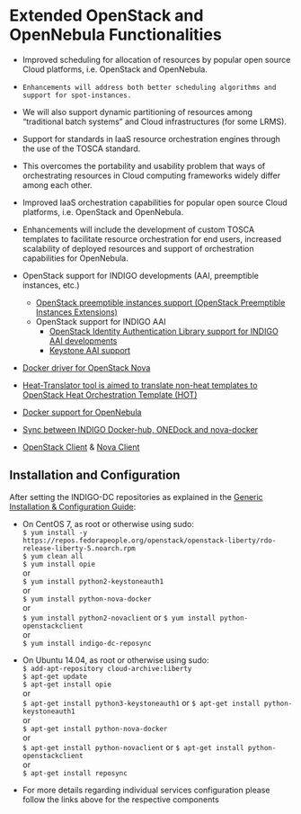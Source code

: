 # Extended OpenStack and OpenNebula Functionalities

*	Improved scheduling for allocation of resources by popular open source Cloud platforms, i.e. OpenStack and OpenNebula.
  * 	Enhancements will address both better scheduling algorithms and support for spot-instances. 
  *	We will also support dynamic partitioning of resources among “traditional batch systems” and Cloud infrastructures (for some LRMS).
*	Support for standards in IaaS resource orchestration engines through the use of the TOSCA standard.
  *	This overcomes the portability and usability problem that ways of orchestrating resources in Cloud computing frameworks widely differ among each other.
*	Improved IaaS orchestration capabilities for popular open source Cloud platforms, i.e. OpenStack and OpenNebula.
  *	Enhancements will include the development of custom TOSCA templates to facilitate resource orchestration for end users, increased scalability of deployed resources and support of orchestration capabilities for OpenNebula.




* OpenStack support for INDIGO developments (AAI, preemptible instances, etc.)<br>
  * [OpenStack preemptible instances support (OpenStack Preemptible Instances Extensions)](opie1.md)
  * OpenStack support for INDIGO AAI
    * [OpenStack Identity Authentication Library support for INDIGO AAI developments](indigo1/keystone_library1.md)
    * [Keystone AAI support](keystone_aai_support1.md)
* [Docker driver for OpenStack Nova](nova-docker1.md)
* [Heat-Translator tool is aimed to translate non-heat templates to OpenStack Heat Orchestration Template (HOT)](heat-translator1.md)
* [Docker support for OpenNebula](onedock1.md)
* [Sync between INDIGO Docker-hub, ONEDock and nova-docker](reposync1.md)
* [OpenStack Client](/python-osclient1.md) & [Nova Client](python-nova1)

<a id="install"></a>
## Installation and Configuration

After setting the INDIGO-DC repositories as explained in the
[Generic Installation & Configuration Guide](../generic_installation_and_configuration_guide_1.md):

* On CentOS 7, as root or otherwise using sudo:<br>
  ```$ yum install -y https://repos.fedorapeople.org/openstack/openstack-liberty/rdo-release-liberty-5.noarch.rpm```<br>
  ```$ yum clean all```<br>
  ```$ yum install opie```<br>
  or<br>
  ```$ yum install python2-keystoneauth1``` <br>
  or <br>
  ```$ yum install python-nova-docker```<br>
or<br>
  ```$ yum install python2-novaclient``` or ```$ yum install python-openstackclient```<br>
or <br>
  ```$ yum install indigo-dc-reposync```<br>
  
* On Ubuntu 14.04, as root or otherwise using sudo:<br>
  ```$ add-apt-repository cloud-archive:liberty```<br>
  ```$ apt-get update```<br>
  ```$ apt-get install opie```<br>
  or<br>
  ```$ apt-get install python3-keystoneauth1``` or ```$ apt-get install python-keystoneauth1```<br>
  or<br>
  ```$ apt-get install python-nova-docker``` <br>
  or <br>
  ```$ apt-get install python-novaclient``` or ```$ apt-get install python-openstackclient```<br>
  or <br>
  ```$ apt-get install reposync```

* For more details regarding individual services configuration please follow the links above for the respective components
